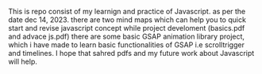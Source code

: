 This is repo consist of  my learnign and practice of Javascript. as per the date dec 14, 2023.
there are two mind maps which can help you to quick start and revise javascript concept while project develoment (basics.pdf and advace js.pdf)
there are some basic GSAP animation library project, which i have made to learn basic functionalities of GSAP i.e scrolltrigger and timelines.
I hope that sahred pdfs and my future work about Javascript will help. 

